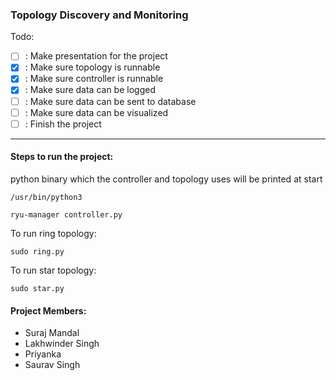### Topology Discovery and Monitoring

Todo:
- [ ] : Make presentation for the project
- [x] : Make sure topology is runnable
- [x] : Make sure controller is runnable
- [x] : Make sure data can be logged
- [ ] : Make sure data can be sent to database
- [ ] : Make sure data can be visualized
- [ ] : Finish the project
---

#### Steps to run the project:
python binary which the controller and topology uses will be printed at start
```
/usr/bin/python3
```

```
ryu-manager controller.py
```

To run ring topology:
```
sudo ring.py
```

To run star topology:
```
sudo star.py
```

#### Project Members:
- Suraj Mandal
- Lakhwinder Singh
- Priyanka
- Saurav Singh